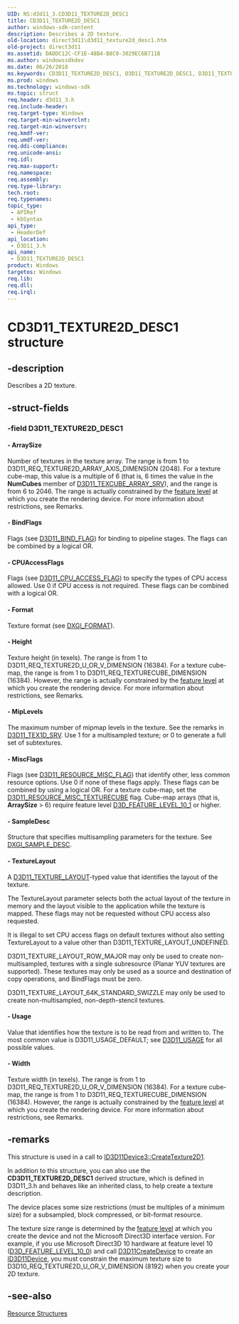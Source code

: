 ```yaml
---
UID: NS:d3d11_3.CD3D11_TEXTURE2D_DESC1
title: CD3D11_TEXTURE2D_DESC1
author: windows-sdk-content
description: Describes a 2D texture.
old-location: direct3d11\d3d11_texture2d_desc1.htm
old-project: direct3d11
ms.assetid: DADDC12C-CF1E-48B4-B8C0-3029EC6B711B
ms.author: windowssdkdev
ms.date: 06/26/2018
ms.keywords: CD3D11_TEXTURE2D_DESC1, D3D11_TEXTURE2D_DESC1, D3D11_TEXTURE2D_DESC1 structure [Direct3D 11], d3d11_3/D3D11_TEXTURE2D_DESC1, direct3d11.d3d11_texture2d_desc1
ms.prod: windows
ms.technology: windows-sdk
ms.topic: struct
req.header: d3d11_3.h
req.include-header: 
req.target-type: Windows
req.target-min-winverclnt: 
req.target-min-winversvr: 
req.kmdf-ver: 
req.umdf-ver: 
req.ddi-compliance: 
req.unicode-ansi: 
req.idl: 
req.max-support: 
req.namespace: 
req.assembly: 
req.type-library: 
tech.root: 
req.typenames: 
topic_type:
 - APIRef
 - kbSyntax
api_type:
 - HeaderDef
api_location:
 - D3D11_3.h
api_name:
 - D3D11_TEXTURE2D_DESC1
product: Windows
targetos: Windows
req.lib: 
req.dll: 
req.irql: 
---
```


# CD3D11_TEXTURE2D_DESC1 structure


## -description


Describes a 2D texture.


## -struct-fields




### -field D3D11_TEXTURE2D_DESC1

 




#### - ArraySize

Number of textures in the texture array. The  range is from 1 to D3D11_REQ_TEXTURE2D_ARRAY_AXIS_DIMENSION (2048). For a texture cube-map, this value is a multiple of 6 (that is, 6 times the value in the <b>NumCubes</b> member of <a href="https://msdn.microsoft.com/e8b496a7-89d9-4168-908a-1731ce045851">D3D11_TEXCUBE_ARRAY_SRV</a>), and the  range is from 6 to 2046. The range is actually constrained by the <a href="https://msdn.microsoft.com/library/Ff476876(v=VS.85).aspx">feature level</a> at which you create the rendering device. For more information about restrictions, see Remarks.


#### - BindFlags

Flags (see <a href="https://msdn.microsoft.com/4ffa1714-bd85-4d5a-930d-20526f46e4b9">D3D11_BIND_FLAG</a>) for binding to pipeline stages. The flags can be combined by a logical OR.


#### - CPUAccessFlags

Flags (see <a href="https://msdn.microsoft.com/0a19c2a7-2570-40e2-8328-cbf5d7263605">D3D11_CPU_ACCESS_FLAG</a>) to specify the types of CPU access allowed. Use 0 if CPU access is not required. These flags can be combined with a logical OR.


#### - Format

Texture format (see <a href="https://msdn.microsoft.com/library/Bb173059(v=VS.85).aspx">DXGI_FORMAT</a>).


#### - Height

Texture height (in texels). The  range is from 1 to D3D11_REQ_TEXTURE2D_U_OR_V_DIMENSION (16384). For a texture cube-map, the  range is from 1 to D3D11_REQ_TEXTURECUBE_DIMENSION (16384). However, the range is actually constrained by the <a href="https://msdn.microsoft.com/library/Ff476876(v=VS.85).aspx">feature level</a> at which you create the rendering device. For more information about restrictions, see Remarks.


#### - MipLevels

The maximum number of mipmap levels in the texture. See the remarks in <a href="https://msdn.microsoft.com/255e97ac-e978-4a70-a908-f4537337dfeb">D3D11_TEX1D_SRV</a>. Use 1 for a multisampled texture; or 0 to generate a full set of subtextures.


#### - MiscFlags

Flags (see <a href="https://msdn.microsoft.com/2a324055-21b0-4dad-a8e0-781905329dc2">D3D11_RESOURCE_MISC_FLAG</a>) that identify other, less common resource options. Use 0 if none of these flags apply. These flags can be combined by using a logical OR. For a texture cube-map, set the <a href="https://msdn.microsoft.com/library/Ff476203(v=VS.85).aspx">D3D11_RESOURCE_MISC_TEXTURECUBE</a> flag. Cube-map arrays (that is, <b>ArraySize</b> &gt; 6) require feature level <a href="https://msdn.microsoft.com/library/Ff476329(v=VS.85).aspx">D3D_FEATURE_LEVEL_10_1</a> or higher.


#### - SampleDesc

Structure that specifies multisampling parameters for the texture. See <a href="https://msdn.microsoft.com/library/Bb173072(v=VS.85).aspx">DXGI_SAMPLE_DESC</a>.


#### - TextureLayout

A <a href="https://msdn.microsoft.com/E7786550-99FC-4F8E-B93F-C2877C052EC2">D3D11_TEXTURE_LAYOUT</a>-typed value that identifies the layout of the texture.

The TextureLayout parameter selects both the actual layout of the texture in memory and the layout visible to the application while the texture is mapped.  These flags may not be requested without CPU access also requested.

It is illegal to set CPU access flags on default textures without also setting TextureLayout to a value other than D3D11_TEXTURE_LAYOUT_UNDEFINED.  

D3D11_TEXTURE_LAYOUT_ROW_MAJOR may only be used to create non-multisampled, textures with a single subresource (Planar YUV textures are supported).  These textures may only be used as a source and destination of copy operations, and BindFlags must be zero.


D3D11_TEXTURE_LAYOUT_64K_STANDARD_SWIZZLE may only be used to create non-multisampled, non-depth-stencil textures.  


#### - Usage

Value that identifies how the texture is to be read from and written to. The most common value is D3D11_USAGE_DEFAULT; see <a href="https://msdn.microsoft.com/251d462e-964e-42db-8554-dba8f5a9b1ef">D3D11_USAGE</a> for all possible values.


#### - Width

Texture width (in texels). The  range is from 1 to D3D11_REQ_TEXTURE2D_U_OR_V_DIMENSION (16384). For a texture cube-map, the  range is from 1 to D3D11_REQ_TEXTURECUBE_DIMENSION (16384). However, the range is actually constrained by the <a href="https://msdn.microsoft.com/library/Ff476876(v=VS.85).aspx">feature level</a> at which you create the rendering device. For more information about restrictions, see Remarks.


## -remarks



This structure is used in a call to <a href="https://msdn.microsoft.com/50C5789A-2C8E-49CB-9348-639CF8B971EC">ID3D11Device3::CreateTexture2D1</a>.

In addition to this structure, you can also use the <b>CD3D11_TEXTURE2D_DESC1</b> derived structure, which is defined  in D3D11_3.h and behaves like an inherited class, to help create a texture description.

The device places some size restrictions (must be multiples of a minimum size) for a subsampled, block compressed, or bit-format resource.

The texture size range is determined by the <a href="https://msdn.microsoft.com/library/Ff476876(v=VS.85).aspx">feature level</a> at which you create the device and not the Microsoft Direct3D interface version. For example, if you use Microsoft Direct3D 10 hardware at feature level 10 (<a href="https://msdn.microsoft.com/library/Ff476329(v=VS.85).aspx">D3D_FEATURE_LEVEL_10_0</a>) and call <a href="https://msdn.microsoft.com/d1c85ec0-84a8-41ff-9cbe-f47bbaa5863b">D3D11CreateDevice</a> to create an <a href="https://msdn.microsoft.com/2f2559d9-1cd6-44f6-90e2-ee0f86e39f78">ID3D11Device</a>, you must constrain the maximum texture size to D3D10_REQ_TEXTURE2D_U_OR_V_DIMENSION (8192) when you create your 2D texture.




## -see-also




<a href="https://msdn.microsoft.com/a29e01ac-8aa1-4a40-ad4d-3b738e129436">Resource Structures</a>
 

 

